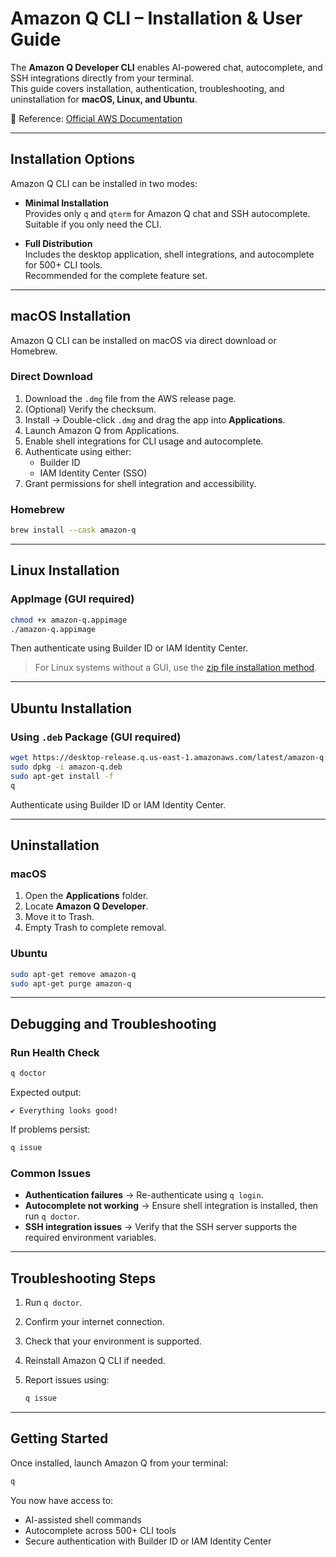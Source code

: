 # Amazon Q CLI – Installation & User Guide

The **Amazon Q Developer CLI** enables AI-powered chat, autocomplete, and SSH integrations directly from your terminal.  
This guide covers installation, authentication, troubleshooting, and uninstallation for **macOS, Linux, and Ubuntu**.

📖 Reference: [Official AWS Documentation](https://docs.aws.amazon.com/amazonq/latest/qdeveloper-ug/command-line-installing.html?b=cli&p=overview&s=tiles)

---

## Installation Options

Amazon Q CLI can be installed in two modes:

- **Minimal Installation**  
  Provides only `q` and `qterm` for Amazon Q chat and SSH autocomplete.  
  Suitable if you only need the CLI.

- **Full Distribution**  
  Includes the desktop application, shell integrations, and autocomplete for 500+ CLI tools.  
  Recommended for the complete feature set.

---

## macOS Installation

Amazon Q CLI can be installed on macOS via direct download or Homebrew.

### Direct Download
1. Download the `.dmg` file from the AWS release page.  
2. (Optional) Verify the checksum.  
3. Install → Double-click `.dmg` and drag the app into **Applications**.  
4. Launch Amazon Q from Applications.  
5. Enable shell integrations for CLI usage and autocomplete.  
6. Authenticate using either:
   - Builder ID  
   - IAM Identity Center (SSO)  
7. Grant permissions for shell integration and accessibility.

### Homebrew
```bash
brew install --cask amazon-q
```

---

## Linux Installation

### AppImage (GUI required)

```bash
chmod +x amazon-q.appimage
./amazon-q.appimage
```

Then authenticate using Builder ID or IAM Identity Center.

> For Linux systems without a GUI, use the [zip file installation method](https://docs.aws.amazon.com/amazonq/latest/qdeveloper-ug/command-line-installing.html).

---

## Ubuntu Installation

### Using `.deb` Package (GUI required)

```bash
wget https://desktop-release.q.us-east-1.amazonaws.com/latest/amazon-q.deb
sudo dpkg -i amazon-q.deb
sudo apt-get install -f
q
```

Authenticate using Builder ID or IAM Identity Center.

---

## Uninstallation

### macOS

1. Open the **Applications** folder.
2. Locate **Amazon Q Developer**.
3. Move it to Trash.
4. Empty Trash to complete removal.

### Ubuntu

```bash
sudo apt-get remove amazon-q
sudo apt-get purge amazon-q
```

---

## Debugging and Troubleshooting

### Run Health Check

```bash
q doctor
```

Expected output:

```
✔ Everything looks good!
```

If problems persist:

```bash
q issue
```

### Common Issues

* **Authentication failures** → Re-authenticate using `q login`.
* **Autocomplete not working** → Ensure shell integration is installed, then run `q doctor`.
* **SSH integration issues** → Verify that the SSH server supports the required environment variables.

---

## Troubleshooting Steps

1. Run `q doctor`.
2. Confirm your internet connection.
3. Check that your environment is supported.
4. Reinstall Amazon Q CLI if needed.
5. Report issues using:

   ```bash
   q issue
   ```

---

## Getting Started

Once installed, launch Amazon Q from your terminal:

```bash
q
```

You now have access to:

* AI-assisted shell commands
* Autocomplete across 500+ CLI tools
* Secure authentication with Builder ID or IAM Identity Center
